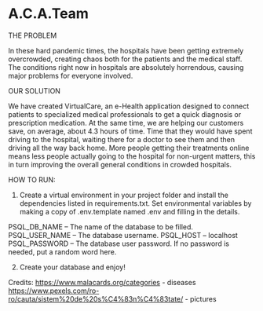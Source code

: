 # A.C.A.Team

THE PROBLEM

In these hard pandemic times, the hospitals have been getting extremely overcrowded, creating chaos both for the patients and the medical staff. The conditions right now in hospitals are absolutely horrendous, causing major problems for everyone involved.


OUR SOLUTION

We have created VirtualCare, an e-Health application designed to connect patients to specialized medical professionals to get a quick diagnosis or prescription medication. At the same time, we are helping our customers save, on average, about 4.3 hours of time. Time that they would have spent driving to the hospital, waiting there for a doctor to see them and then driving all the way back home. More people getting their treatments online means less people actually going to the hospital for non-urgent matters, this in turn improving the overall general conditions in crowded hospitals.


HOW TO RUN:

1. Create a virtual environment in your project folder and install the dependencies listed in requirements.txt. Set environmental variables by making a copy of .env.template named .env and filling in the details.

PSQL_DB_NAME – The name of the database to be filled.
PSQL_USER_NAME – The database username.
PSQL_HOST – localhost
PSQL_PASSWORD – The database user password. If no password is needed, put a random word here.

2. Create your database and enjoy!

Credits:
https://www.malacards.org/categories - diseases
https://www.pexels.com/ro-ro/cauta/sistem%20de%20s%C4%83n%C4%83tate/ - pictures
